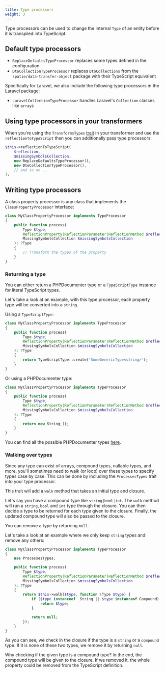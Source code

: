 ```yaml
---
title: Type processors 
weight: 3
---
```


Type processors can be used to change the internal `Type` of an entity before it is transpiled into TypeScript.

## Default type processors

- `ReplaceDefaultsTypeProcessor` replaces some types defined in the configuration
- `DtoCollectionTypeProcessor` replaces `DtoCollections` from the `spatie/data-transfer-object` package with their
  TypeScript equivalent

Specifically for Laravel, we also include the following type processors in the Laravel package:

- `LaravelCollectionTypeProcessor` handles Laravel's `Collection` classes like `array`s

## Using type processors in your transformers

When you're using the `TransformsTypes` [trait](https://spatie.be) in your transformer and use
the `reflectionToTypeScript` then you can additionally pass type processors:

```php
$this->reflectionToTypeScript(
    $reflection, 
    $missingSymbolsCollection,
    new ReplaceDefaultsTypeProcessor(),
    new DtoCollectionTypeProcessor(),
    // and so on ...
);
```

## Writing type processors

A class property processor is any class that implements the `ClassPropertyProcessor` interface:

```php
class MyClassPropertyProcessor implements TypeProcessor
{
    public function process(
        Type $type,
        ReflectionProperty|ReflectionParameter|ReflectionMethod $reflection,
        MissingSymbolsCollection $missingSymbolsCollection
    ): ?Type
    {
        // Transform the types of the property
    }
}
```

### Returning a type

You can either return a PHPDocumenter type or a `TypeScriptType` instance for literal TypeScript types.

Let's take a look at an example, with this type processor, each property type will be converted into a `string`.

Using a `TypeScriptType`:

```php
class MyClassPropertyProcessor implements TypeProcessor
{
    public function process(
        Type $type,
        ReflectionProperty|ReflectionParameter|ReflectionMethod $reflection,
        MissingSymbolsCollection $missingSymbolsCollection
    ): ?Type
    {
        return TypeScriptType::create('SomeGenericType<string>');
    }
}
```

Or using a PHPDocumenter type:

```php
class MyClassPropertyProcessor implements TypeProcessor
{
    public function process(
        Type $type,
        ReflectionProperty|ReflectionParameter|ReflectionMethod $reflection,
        MissingSymbolsCollection $missingSymbolsCollection
    ): ?Type
    {
        return new String_();
    }
}
```

You can find all the possible PHPDocumenter
types [here](https://github.com/phpDocumentor/TypeResolver/tree/1.x/src/Types).

### Walking over types

Since any type can exist of arrays, compound types, nullable types, and more, you'll sometimes need to walk (or loop)
over these types to specify types case by case. This can be done by including the `ProcessesTypes` trait into your type
processor.

This trait will add a `walk` method that takes an initial type and closure.

Let's say you have a compound type like `string|bool|int`. The `walk` method will run a `string`, `bool` and `int` type
through the closure. You can then decide a type to be returned for each type given to the closure. Finally, the updated
compound type will also be passed to the closure.

You can remove a type by returning `null`.

Let's take a look at an example where we only keep `string` types and remove any others:

```php
class MyClassPropertyProcessor implements TypeProcessor
{
    use ProcessesTypes;

    public function process(
        Type $type,
        ReflectionProperty|ReflectionParameter|ReflectionMethod $reflection,
        MissingSymbolsCollection $missingSymbolsCollection
    ): ?Type
    {
        return $this->walk($type, function (Type $type) {
            if ($type instanceof _String || $type instanceof Compound) {
                return $type;
            }

            return null;
        });
    }
}
```

As you can see, we check in the closure if the type is a `string` or a `compound` type. If it is none of these two
types, we remove it by returning `null`.

Why checking if the given type is a compound type? In the end, the compound type will be given to the closure. If we
removed it, the whole property could be removed from the TypeScript definition.
